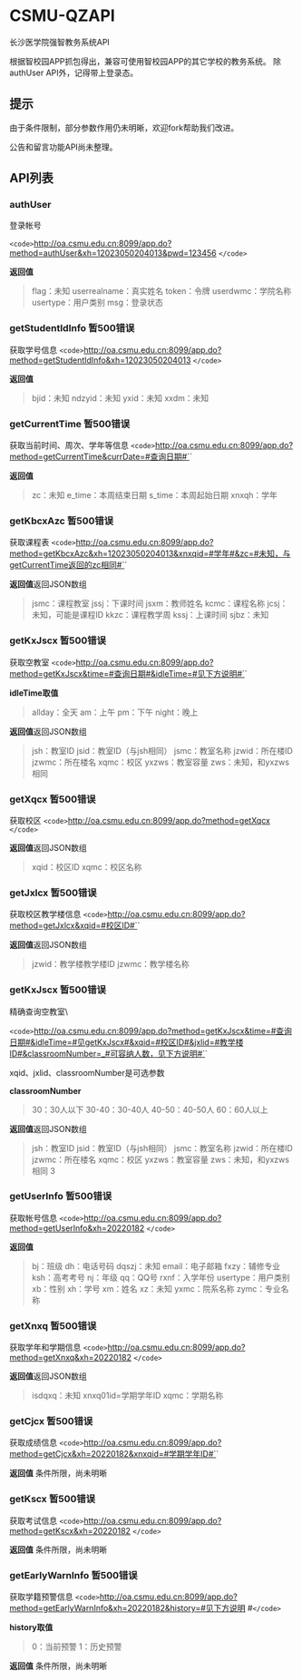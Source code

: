 # CSMU-QZAPI

长沙医学院强智教务系统API

根据智校园APP抓包得出，兼容可使用智校园APP的其它学校的教务系统。
除authUser API外，记得带上登录态。

## 提示

由于条件限制，部分参数作用仍未明晰，欢迎fork帮助我们改进。

公告和留言功能API尚未整理。

## API列表

### authUser

登录帐号

`<code>`http://oa.csmu.edu.cn:8099/app.do?method=authUser&xh=12023050204013&pwd=123456 `</code>`


**返回值**

> flag：未知
> userrealname：真实姓名
> token：令牌
> userdwmc：学院名称
> usertype：用户类别
> msg：登录状态

### getStudentIdInfo 暂500错误

获取学号信息
`<code>`http://oa.csmu.edu.cn:8099/app.do?method=getStudentIdInfo&xh=12023050204013 `</code>`

**返回值**

> bjid：未知
> ndzyid：未知
> yxid：未知
> xxdm：未知

### getCurrentTime 暂500错误

获取当前时间、周次、学年等信息
`<code>`http://oa.csmu.edu.cn:8099/app.do?method=getCurrentTime&currDate=#查询日期#`</code>`

**返回值**

> zc：未知
> e_time：本周结束日期
> s_time：本周起始日期
> xnxqh：学年

### getKbcxAzc 暂500错误

获取课程表
`<code>`http://oa.csmu.edu.cn:8099/app.do?method=getKbcxAzc&xh=12023050204013&xnxqid=#学年#&zc=#未知，与getCurrentTime返回的zc相同#`</code>`

**返回值**返回JSON数组

> jsmc：课程教室
> jssj：下课时间
> jsxm：教师姓名
> kcmc：课程名称
> jcsj：未知，可能是课程ID
> kkzc：课程教学周
> kssj：上课时间
> sjbz：未知

### getKxJscx 暂500错误

获取空教室
`<code>`http://oa.csmu.edu.cn:8099/app.do?method=getKxJscx&time=#查询日期#&idleTime=#见下方说明#`</code>`

**idleTime取值**

> allday：全天
> am：上午
> pm：下午
> night：晚上

**返回值**返回JSON数组

> jsh：教室ID
> jsid：教室ID（与jsh相同）
> jsmc：教室名称
> jzwid：所在楼ID
> jzwmc：所在楼名
> xqmc：校区
> yxzws：教室容量
> zws：未知，和yxzws相同

### getXqcx 暂500错误

获取校区
`<code>`http://oa.csmu.edu.cn:8099/app.do?method=getXqcx `</code>`

**返回值**返回JSON数组

> xqid：校区ID
> xqmc：校区名称

### getJxlcx 暂500错误

获取校区教学楼信息
`<code>`http://oa.csmu.edu.cn:8099/app.do?method=getJxlcx&xqid=#校区ID#`</code>`

**返回值**返回JSON数组

> jzwid：教学楼教学楼ID
> jzwmc：教学楼名称

### getKxJscx 暂500错误

精确查询空教室\

`<code>`http://oa.csmu.edu.cn:8099/app.do?method=getKxJscx&time=#查询日期#&idleTime=#见getKxJscx#&xqid=#校区ID#&jxlid=#教学楼ID#&classroomNumber=_#可容纳人数，见下方说明#`</code>`

xqid、jxlid、classroomNumber是可选参数

**classroomNumber**

> 30：30人以下
> 30-40：30-40人
> 40-50：40-50人
> 60：60人以上

**返回值**返回JSON数组

> jsh：教室ID
> jsid：教室ID（与jsh相同）
> jsmc：教室名称
> jzwid：所在楼ID
> jzwmc：所在楼名
> xqmc：校区
> yxzws：教室容量
> zws：未知，和yxzws相同
> 3

### getUserInfo   暂500错误

获取帐号信息
`<code>`http://oa.csmu.edu.cn:8099/app.do?method=getUserInfo&xh=20220182 `</code>`

**返回值**

> bj：班级
> dh：电话号码
> dqszj：未知
> email：电子邮箱
> fxzy：辅修专业
> ksh：高考考号
> nj：年级
> qq：QQ号
> rxnf：入学年份
> usertype：用户类别
> xb：性别
> xh：学号
> xm：姓名
> xz：未知
> yxmc：院系名称
> zymc：专业名称

### getXnxq 暂500错误

获取学年和学期信息
`<code>`http://oa.csmu.edu.cn:8099/app.do?method=getXnxq&xh=20220182 `</code>`

**返回值**返回JSON数组

> isdqxq：未知
> xnxq01id=学期学年ID
> xqmc：学期名称

### getCjcx 暂500错误

获取成绩信息
`<code>`http://oa.csmu.edu.cn:8099/app.do?method=getCjcx&xh=20220182&xnxqid=#学期学年ID#`</code>`

**返回值**
条件所限，尚未明晰

### getKscx 暂500错误

获取考试信息
`<code>`http://oa.csmu.edu.cn:8099/app.do?method=getKscx&xh=20220182 `</code>`

**返回值**
条件所限，尚未明晰

### getEarlyWarnInfo 暂500错误

获取学籍预警信息
`<code>`http://oa.csmu.edu.cn:8099/app.do?method=getEarlyWarnInfo&xh=20220182&history=#见下方说明 #`</code>`

**history取值**

> 0：当前预警
> 1：历史预警

**返回值**
条件所限，尚未明晰
